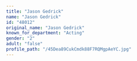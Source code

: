 ```yaml
---
title: "Jason Gedrick"
name: "Jason Gedrick"
id: "48012"
original_name: "Jason Gedrick"
known_for_department: "Acting"
gender: "2"
adult: "false"
profile_path: "/45Dea89CukCmdk88F7RQMgpAeYC.jpg"
---
```

